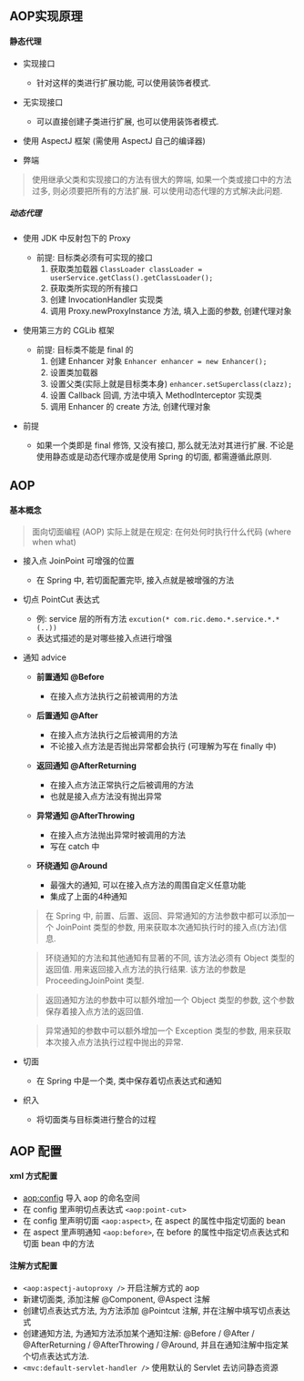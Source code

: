 ## AOP实现原理

#### 静态代理
- 实现接口
    - 针对这样的类进行扩展功能, 可以使用装饰者模式.


- 无实现接口
    - 可以直接创建子类进行扩展, 也可以使用装饰者模式.

- 使用 AspectJ 框架 (需使用 AspectJ 自己的编译器)

- 弊端
> 使用继承父类和实现接口的方法有很大的弊端,
  如果一个类或接口中的方法过多, 则必须要把所有的方法扩展.
  可以使用动态代理的方式解决此问题.


##### 动态代理
- 使用 JDK 中反射包下的 Proxy
    - 前提: 目标类必须有可实现的接口
        1. 获取类加载器
            `ClassLoader classLoader = userService.getClass().getClassLoader();`
        2. 获取类所实现的所有接口
        3. 创建 InvocationHandler 实现类
        4. 调用 Proxy.newProxyInstance 方法, 填入上面的参数, 创建代理对象

- 使用第三方的 CGLib 框架
    - 前提: 目标类不能是 final 的
        1. 创建 Enhancer 对象
            `Enhancer enhancer = new Enhancer();`
        2. 设置类加载器
        3. 设置父类(实际上就是目标类本身)
            `enhancer.setSuperclass(clazz);`
        4. 设置 Callback 回调, 方法中填入 MethodInterceptor 实现类
        5. 调用 Enhancer 的 create 方法, 创建代理对象

- 前提
    - 如果一个类即是 final 修饰, 又没有接口, 那么就无法对其进行扩展.
      不论是使用静态或是动态代理亦或是使用 Spring 的切面, 都需遵循此原则.


## AOP

#### 基本概念
> 面向切面编程 (AOP) 实际上就是在规定:
> 在何处何时执行什么代码 (where when what)


- 接入点 JoinPoint 可增强的位置
    - 在 Spring 中, 若切面配置完毕, 接入点就是被增强的方法

- 切点 PointCut 表达式
    - 例: service 层的所有方法 `excution(* com.ric.demo.*.service.*.*(..))`
    - 表达式描述的是对哪些接入点进行增强

- 通知 advice
    - **前置通知 @Before**
        - 在接入点方法执行之前被调用的方法

    - **后置通知 @After**
        - 在接入点方法执行之后被调用的方法
        - 不论接入点方法是否抛出异常都会执行 (可理解为写在 finally 中)

    - **返回通知 @AfterReturning**
        - 在接入点方法正常执行之后被调用的方法
        - 也就是接入点方法没有抛出异常

    - **异常通知 @AfterThrowing**
        - 在接入点方法抛出异常时被调用的方法
        - 写在 catch 中

    - **环绕通知 @Around**
        - 最强大的通知, 可以在接入点方法的周围自定义任意功能
        - 集成了上面的4种通知

    > 在 Spring 中, 前置、后置、返回、异常通知的方法参数中都可以添加一个 JoinPoint 类型的参数, 用来获取本次通知执行时的接入点(方法)信息.

    > 环绕通知的方法和其他通知有显著的不同, 该方法必须有 Object 类型的返回值. 用来返回接入点方法的执行结果. 该方法的参数是 ProceedingJoinPoint 类型.

    > 返回通知方法的参数中可以额外增加一个 Object 类型的参数, 这个参数保存着接入点方法的返回值.

    > 异常通知的参数中可以额外增加一个 Exception 类型的参数, 用来获取本次接入点方法执行过程中抛出的异常.

- 切面
    - 在 Spring 中是一个类, 类中保存着切点表达式和通知

- 织入
    - 将切面类与目标类进行整合的过程


## AOP 配置

#### xml 方式配置
- <aop:config> 导入 aop 的命名空间
- 在 config 里声明切点表达式
    `<aop:point-cut>`
- 在 config 里声明切面 `<aop:aspect>`, 在 aspect 的属性中指定切面的 bean
- 在 aspect 里声明通知 `<aop:before>`, 在 before 的属性中指定切点表达式和切面 bean 中的方法

#### 注解方式配置
- `<aop:aspectj-autoproxy />` 开启注解方式的 aop
- 新建切面类, 添加注解 @Component, @Aspect 注解
- 创建切点表达式方法, 为方法添加 @Pointcut 注解, 并在注解中填写切点表达式
- 创建通知方法, 为通知方法添加某个通知注解: @Before / @After / @AfterReturning / @AfterThrowing / @Around, 并且在通知注解中指定某个切点表达式方法.
- `<mvc:default-servlet-handler />` 使用默认的 Servlet 去访问静态资源
